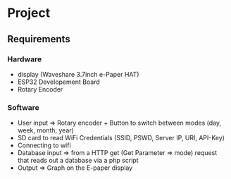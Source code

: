 # Project

## Requirements
### Hardware
* display (Waveshare 3.7inch e-Paper HAT)
* ESP32 Developement Board
* Rotary Encoder
### Software
* User input => Rotary encoder + Button to switch between  modes (day, week, month, year)
* SD card to read WiFi Credentials (SSID, PSWD, Server IP, URI, API-Key)
* Connecting to wifi
* Database input => from a HTTP get (Get Parameter => mode) request that reads out a database via a php script 
* Output => Graph on the E-paper display
